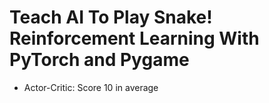 # Teach AI To Play Snake! Reinforcement Learning With PyTorch and Pygame

- Actor-Critic: Score 10 in average
